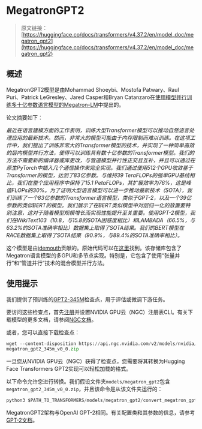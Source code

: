 # MegatronGPT2

> 原文链接：[https://huggingface.co/docs/transformers/v4.37.2/en/model_doc/megatron_gpt2](https://huggingface.co/docs/transformers/v4.37.2/en/model_doc/megatron_gpt2)

## 概述

MegatronGPT2模型是由Mohammad Shoeybi、Mostofa Patwary、Raul Puri、Patrick LeGresley、Jared Casper和Bryan Catanzaro在[使用模型并行训练多十亿参数语言模型的Megatron-LM](https://arxiv.org/abs/1909.08053)中提出的。

论文摘要如下：

*最近在语言建模方面的工作表明，训练大型Transformer模型可以推动自然语言处理应用的最新技术。然而，非常大的模型可能由于内存限制而难以训练。在这项工作中，我们提出了训练非常大的Transformer模型的技术，并实现了一种简单高效的层内模型并行方法，使得可以训练具有数十亿参数的Transformer模型。我们的方法不需要新的编译器或库更改，与管道模型并行性正交且互补，并且可以通过在原生PyTorch中插入几个通信操作来完全实现。我们通过使用512个GPU收敛基于Transformer的模型，达到了83亿参数。与维持39 TeraFLOPs的强单GPU基线相比，我们在整个应用程序中保持了15.1 PetaFLOPs，其扩展效率为76%，这是峰值FLOPs的30%。为了证明大型语言模型可以进一步推动最新技术（SOTA），我们训练了一个83亿参数的Transformer语言模型，类似于GPT-2，以及一个39亿参数的类似BERT的模型。我们展示了在BERT类似模型中对层归一化的放置要特别注意，这对于随着模型规模增长而实现性能提升至关重要。使用GPT-2模型，我们在WikiText103（10.8，与15.8的SOTA困惑度相比）和LAMBADA（66.5%，与63.2%的SOTA准确率相比）数据集上取得了SOTA结果。我们的BERT模型在RACE数据集上取得了SOTA结果（90.9%，与89.4%的SOTA准确率相比）。*

这个模型是由[jdemouth](https://huggingface.co/jdemouth)贡献的。原始代码可以在[这里](https://github.com/NVIDIA/Megatron-LM)找到。该存储库包含了Megatron语言模型的多GPU和多节点实现。特别是，它包含了使用“张量并行”和“管道并行”技术的混合模型并行方法。

## 使用提示

我们提供了预训练的[GPT2-345M](https://ngc.nvidia.com/catalog/models/nvidia:megatron_lm_345m)检查点，用于评估或微调下游任务。

要访问这些检查点，首先[注册](https://ngc.nvidia.com/signup)并设置NVIDIA GPU云（NGC）注册表CLI。有关下载模型的更多文档，请参阅[NGC文档](https://docs.nvidia.com/dgx/ngc-registry-cli-user-guide/index.html#topic_6_4_1)。

或者，您可以直接下载检查点：

```py
wget --content-disposition https://api.ngc.nvidia.com/v2/models/nvidia/megatron_lm_345m/versions/v0.0/zip -O
megatron_gpt2_345m_v0_0.zip
```

一旦您从NVIDIA GPU云（NGC）获得了检查点，您需要将其转换为Hugging Face Transformers GPT2实现可以轻松加载的格式。

以下命令允许您进行转换。我们假设文件夹`models/megatron_gpt2`包含`megatron_gpt2_345m_v0_0.zip`，并且该命令是从该文件夹运行的：

```py
python3 $PATH_TO_TRANSFORMERS/models/megatron_gpt2/convert_megatron_gpt2_checkpoint.py megatron_gpt2_345m_v0_0.zip
```

MegatronGPT2架构与OpenAI GPT-2相同。有关配置类和其参数的信息，请参考[GPT-2文档](gpt2)。
